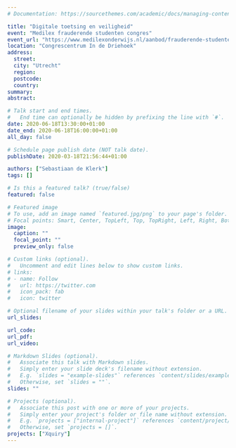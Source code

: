 ```yaml
---
# Documentation: https://sourcethemes.com/academic/docs/managing-content/

title: "Digitale toetsing en veiligheid"
event: "Medilex frauderende studenten congres"
event_url: "https://www.medilexonderwijs.nl/aanbod/frauderende-studenten-1/"
location: "Congrescentrum In de Driehoek"
address:
  street:
  city: "Utrecht"
  region:
  postcode:
  country:
summary:
abstract:

# Talk start and end times.
#   End time can optionally be hidden by prefixing the line with `#`.
date: 2020-06-18T13:30:00+01:00
date_end: 2020-06-18T16:00:00+01:00
all_day: false

# Schedule page publish date (NOT talk date).
publishDate: 2020-03-18T21:56:44+01:00

authors: ["Sebastiaan de Klerk"]
tags: []

# Is this a featured talk? (true/false)
featured: false

# Featured image
# To use, add an image named `featured.jpg/png` to your page's folder. 
# Focal points: Smart, Center, TopLeft, Top, TopRight, Left, Right, BottomLeft, Bottom, BottomRight.
image:
  caption: ""
  focal_point: ""
  preview_only: false

# Custom links (optional).
#   Uncomment and edit lines below to show custom links.
# links:
# - name: Follow
#   url: https://twitter.com
#   icon_pack: fab
#   icon: twitter

# Optional filename of your slides within your talk's folder or a URL.
url_slides:

url_code:
url_pdf:
url_video:

# Markdown Slides (optional).
#   Associate this talk with Markdown slides.
#   Simply enter your slide deck's filename without extension.
#   E.g. `slides = "example-slides"` references `content/slides/example-slides.md`.
#   Otherwise, set `slides = ""`.
slides: ""

# Projects (optional).
#   Associate this post with one or more of your projects.
#   Simply enter your project's folder or file name without extension.
#   E.g. `projects = ["internal-project"]` references `content/project/deep-learning/index.md`.
#   Otherwise, set `projects = []`.
projects: ["Xquiry"]
---
```

